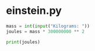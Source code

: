 # einstein.py

```python
mass = int(input("Kilograms: "))
joules = mass * 300000000 ** 2

print(joules)
```

